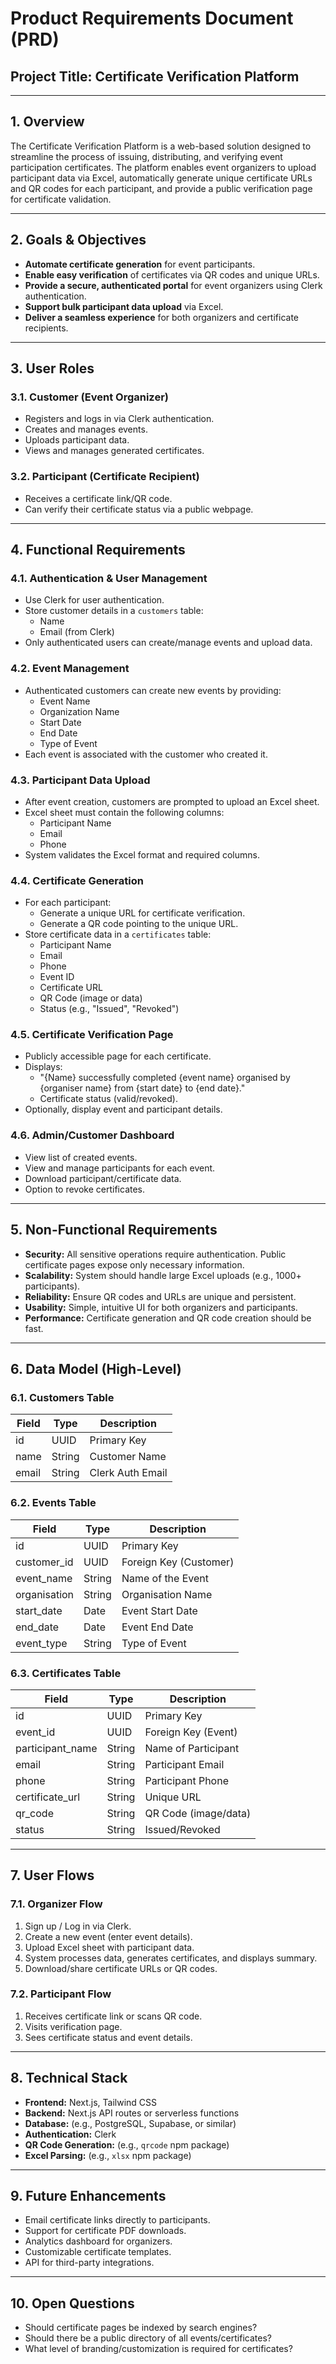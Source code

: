 # Product Requirements Document (PRD)

## Project Title: Certificate Verification Platform

---

## 1. Overview

The Certificate Verification Platform is a web-based solution designed to streamline the process of issuing, distributing, and verifying event participation certificates. The platform enables event organizers to upload participant data via Excel, automatically generate unique certificate URLs and QR codes for each participant, and provide a public verification page for certificate validation.

---

## 2. Goals & Objectives

- **Automate certificate generation** for event participants.
- **Enable easy verification** of certificates via QR codes and unique URLs.
- **Provide a secure, authenticated portal** for event organizers using Clerk authentication.
- **Support bulk participant data upload** via Excel.
- **Deliver a seamless experience** for both organizers and certificate recipients.

---

## 3. User Roles

### 3.1. Customer (Event Organizer)
- Registers and logs in via Clerk authentication.
- Creates and manages events.
- Uploads participant data.
- Views and manages generated certificates.

### 3.2. Participant (Certificate Recipient)
- Receives a certificate link/QR code.
- Can verify their certificate status via a public webpage.

---

## 4. Functional Requirements

### 4.1. Authentication & User Management

- Use Clerk for user authentication.
- Store customer details in a `customers` table:
  - Name
  - Email (from Clerk)
- Only authenticated users can create/manage events and upload data.

### 4.2. Event Management

- Authenticated customers can create new events by providing:
  - Event Name
  - Organization Name
  - Start Date
  - End Date
  - Type of Event
- Each event is associated with the customer who created it.

### 4.3. Participant Data Upload

- After event creation, customers are prompted to upload an Excel sheet.
- Excel sheet must contain the following columns:
  - Participant Name
  - Email
  - Phone
- System validates the Excel format and required columns.

### 4.4. Certificate Generation

- For each participant:
  - Generate a unique URL for certificate verification.
  - Generate a QR code pointing to the unique URL.
- Store certificate data in a `certificates` table:
  - Participant Name
  - Email
  - Phone
  - Event ID
  - Certificate URL
  - QR Code (image or data)
  - Status (e.g., "Issued", "Revoked")

### 4.5. Certificate Verification Page

- Publicly accessible page for each certificate.
- Displays:
  - "{Name} successfully completed {event name} organised by {organiser name} from {start date} to {end date}."
  - Certificate status (valid/revoked).
- Optionally, display event and participant details.

### 4.6. Admin/Customer Dashboard

- View list of created events.
- View and manage participants for each event.
- Download participant/certificate data.
- Option to revoke certificates.

---

## 5. Non-Functional Requirements

- **Security:** All sensitive operations require authentication. Public certificate pages expose only necessary information.
- **Scalability:** System should handle large Excel uploads (e.g., 1000+ participants).
- **Reliability:** Ensure QR codes and URLs are unique and persistent.
- **Usability:** Simple, intuitive UI for both organizers and participants.
- **Performance:** Certificate generation and QR code creation should be fast.

---

## 6. Data Model (High-Level)

### 6.1. Customers Table

| Field      | Type   | Description                |
|------------|--------|---------------------------|
| id         | UUID   | Primary Key               |
| name       | String | Customer Name             |
| email      | String | Clerk Auth Email          |

### 6.2. Events Table

| Field           | Type   | Description                |
|-----------------|--------|---------------------------|
| id              | UUID   | Primary Key               |
| customer_id     | UUID   | Foreign Key (Customer)    |
| event_name      | String | Name of the Event         |
| organisation    | String | Organisation Name         |
| start_date      | Date   | Event Start Date          |
| end_date        | Date   | Event End Date            |
| event_type      | String | Type of Event             |

### 6.3. Certificates Table

| Field           | Type   | Description                |
|-----------------|--------|---------------------------|
| id              | UUID   | Primary Key               |
| event_id        | UUID   | Foreign Key (Event)       |
| participant_name| String | Name of Participant       |
| email           | String | Participant Email         |
| phone           | String | Participant Phone         |
| certificate_url | String | Unique URL                |
| qr_code         | String | QR Code (image/data)      |
| status          | String | Issued/Revoked            |

---

## 7. User Flows

### 7.1. Organizer Flow

1. Sign up / Log in via Clerk.
2. Create a new event (enter event details).
3. Upload Excel sheet with participant data.
4. System processes data, generates certificates, and displays summary.
5. Download/share certificate URLs or QR codes.

### 7.2. Participant Flow

1. Receives certificate link or scans QR code.
2. Visits verification page.
3. Sees certificate status and event details.

---

## 8. Technical Stack

- **Frontend:** Next.js, Tailwind CSS
- **Backend:** Next.js API routes or serverless functions
- **Database:** (e.g., PostgreSQL, Supabase, or similar)
- **Authentication:** Clerk
- **QR Code Generation:** (e.g., `qrcode` npm package)
- **Excel Parsing:** (e.g., `xlsx` npm package)

---

## 9. Future Enhancements

- Email certificate links directly to participants.
- Support for certificate PDF downloads.
- Analytics dashboard for organizers.
- Customizable certificate templates.
- API for third-party integrations.

---

## 10. Open Questions

- Should certificate pages be indexed by search engines?
- Should there be a public directory of all events/certificates?
- What level of branding/customization is required for certificates? 